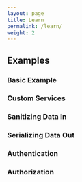 ```yaml
---
layout: page
title: Learn
permalink: /learn/
weight: 2
---
```


## Examples

### Basic Example

### Custom Services

### Sanitizing Data In

### Serializing Data Out

### Authentication

### Authorization

